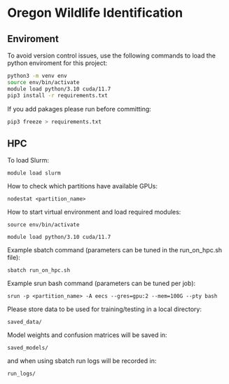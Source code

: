 # Oregon Wildlife Identification

## Enviroment
To avoid version control issues, use the following commands to load the python enviroment for this project:
```bash
python3 -m venv env
source env/bin/activate
module load python/3.10 cuda/11.7
pip3 install -r requirements.txt
```
If you add pakages please run before committing:
```bash
pip3 freeze > requirements.txt
```

## HPC
To load Slurm:

```module load slurm```

How to check which partitions have available GPUs:

```nodestat <partition_name>```

How to start virtual environment and load required modules:

```source env/bin/activate ```

```module load python/3.10 cuda/11.7```

Example sbatch command (parameters can be tuned in the run_on_hpc.sh file):

```sbatch run_on_hpc.sh```

Example srun bash command (parameters can be tuned per job):

```srun -p <partition_name> -A eecs --gres=gpu:2 --mem=100G --pty bash```

Please store data to be used for training/testing in a local directory:

```saved_data/```

Model weights and confusion matrices will be saved in: 

```saved_models/```

and when using sbatch run logs will be recorded in:

 ```run_logs/```
